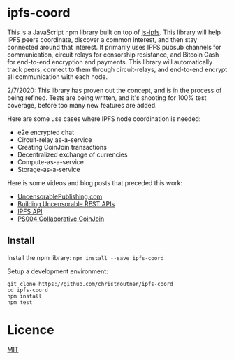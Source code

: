 # ipfs-coord

This is a JavaScript npm library built on top of [js-ipfs](https://github.com/ipfs/js-ipfs).
This library will help IPFS peers coordinate, discover a common interest, and then stay connected around that interest. It primarily uses IPFS pubsub channels for communication, circuit relays for censorship resistance, and Bitcoin Cash for end-to-end encryption and payments. This library will automatically track peers, connect to them through circuit-relays, and end-to-end encrypt all communication with each node.

2/7/2020:
This library has proven out the concept, and is in the process of being refined. Tests are being written, and it's shooting for 100% test coverage, before too many new features are added.

Here are some use cases where IPFS node coordination is needed:
- e2e encrypted chat
- Circuit-relay as-a-service
- Creating CoinJoin transactions
- Decentralized exchange of currencies
- Compute-as-a-service
- Storage-as-a-service

Here is some videos and blog posts that preceded this work:
- [UncensorablePublishing.com](https://uncensorablepublishing.com)
- [Building Uncensorable REST APIs](https://youtu.be/VVc0VbOD4co)
- [IPFS API](https://troutsblog.com/blog/ipfs-api)
- [PS004 Collaborative CoinJoin](https://github.com/Permissionless-Software-Foundation/specifications/blob/master/ps004-collaborative-coinjoin.md)

## Install
Install the npm library:
`npm install --save ipfs-coord`

Setup a development environment:
```
git clone https://github.com/christroutner/ipfs-coord
cd ipfs-coord
npm install
npm test
```

# Licence
[MIT](LICENSE.md)
